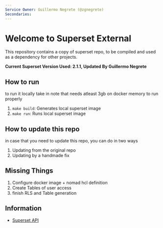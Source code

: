 ```yaml
---
Service Owner: Guillermo Negrete (@zgnegrete)
Secondaries: 
---
```

<!--
Licensed to the Apache Software Foundation (ASF) under one
or more contributor license agreements.  See the NOTICE file
distributed with this work for additional information
regarding copyright ownership.  The ASF licenses this file
to you under the Apache License, Version 2.0 (the
"License"); you may not use this file except in compliance
with the License.  You may obtain a copy of the License at

  http://www.apache.org/licenses/LICENSE-2.0

Unless required by applicable law or agreed to in writing,
software distributed under the License is distributed on an
"AS IS" BASIS, WITHOUT WARRANTIES OR CONDITIONS OF ANY
KIND, either express or implied.  See the License for the
specific language governing permissions and limitations
under the License.
-->

# Welcome to Superset External

This repository  contains a copy of superset repo, to be compiled and used as a dependency for other projects.

**Current Superset Version Used: 2.1.1, Updated By Guillermo Negrete**


## How to run
to run it locally take in note that needs atleast 3gb on docker memory to run properly

1. `make build`: Generates local superset image
2. `make run`: Runs local superset image


## How to update this repo

in case that you need to update this repo, you can do in two ways

1. Updating from the original repo
2. Updating by a handmade fix


## Missing Things

1. Configure docker image  + nomad hcl definition
2. Create Tables of user access
3. finish RLS and Table generation



## Information

- [Superset API](https://superset.apache.org/docs/rest-api)
